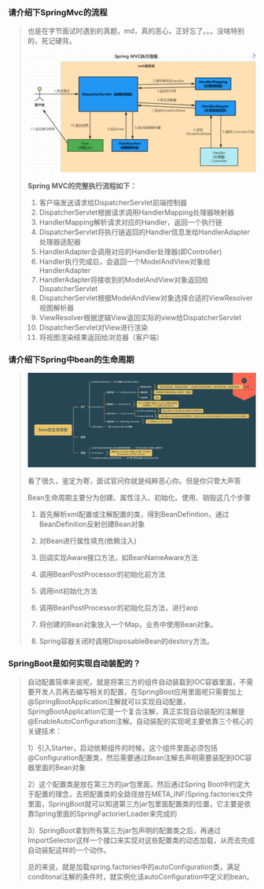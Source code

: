 ### 请介绍下SpringMvc的流程

> 也是在字节面试时遇到的真题，md，真的恶心，正好忘了。。。没啥特别的，死记硬背。
>
> ![image-20221215162709527](流程/image-20221215162709527.png)
>
> **Spring MVC的完整执行流程如下：**
>
> 1. 客户端发送请求给DispatcherServlet前端控制器
> 2. DispatcherServlet根据请求调用HandlerMapping处理器映射器
> 3. HandlerMapping解析请求对应的Handler，返回一个执行链
> 4. DispatcherServlet将执行链返回的Handler信息发给HandlerAdapter处理器适配器
> 5. HandlerAdapter会调用对应的Handler处理器(即Controller)
> 6. Handler执行完成后，会返回一个ModelAndView对象给HandlerAdapter
> 7. HandlerAdapter将接收到的ModelAndView对象返回给DispatcherServlet
> 8. DispatcherServlet根据ModelAndView对象选择合适的ViewResolver视图解析器
> 9. ViewResolver根据逻辑View返回实际的view给DispatcherServlet
> 10. DispatcherServlet对View进行渲染
> 11. 将视图渲染结果返回给浏览器（客户端）



### 请介绍下Spring中bean的生命周期

> ![image-20221215194538027](流程/image-20221215194538027.png)
>
> 看了很久，鉴定为寄，面试官问你就是纯粹恶心你。但是你只管大声答
>
> Bean生命周期主要分为创建、属性注入、初始化、使用、销毁这几个步骤
>
> 1. 首先解析xml配置或注解配置的类，得到BeanDefinition，通过BeanDefinition反射创建Bean对象
>
> 2. 对Bean进行属性填充(依赖注入)
>
> 3. 回调实现Aware接口方法，如BeanNameAware方法
>
> 4. 调用BeanPostProcessor的初始化前方法
>
> 5. 调用init初始化方法
>
> 6. 调用BeanPostProcessor的初始化后方法，进行aop
>
> 7. 将创建的Bean对象放入一个Map，业务中使用Bean对象。
>
> 8. Spring容器关闭时调用DisposableBean的destory方法。



### SpringBoot是如何实现自动装配的？

> 自动配置简单来说呢，就是将第三方的组件自动装载到IOC容器里面，不需要开发人员再去编写相关的配置，在SpringBoot应用里面呢只需要加上@SpringBootApplication注解就可以实现自动配置，SpringBootApplication它是一个复合注解，真正实现自动装配的注解是@EnableAutoConfiguration注解。自动装配的实现呢主要依靠三个核心的关键技术：
>
> 1）引入Starter，启动依赖组件的时候，这个组件里面必须包括@Configuration配置类，然后需要通过Bean注解去声明需要装配到IOC容器里面的Bean对象
>
> 2）这个配置类是放在第三方的jar包里面，然后通过Spring Boot中约定大于配置的理念，去把配置类的全路径放在META_INF/Spring.factories文件里面，SpringBoot就可以知道第三方jar包里面配置类的位置，它主要是依靠Spring里面的SpringFactorierLoader来完成的
>
> 3）SpringBoot拿到所有第三方jar包声明的配置类之后，再通过ImportSelector这样一个接口来实现对这些配置类的动态加载，从而去完成自动装配这样的一个动作。
>
> 总的来说，就是加载spring.factories中的autoConfiguration类，满足conditonal注解的条件时，就实例化该autoConfiguration中定义的bean。



